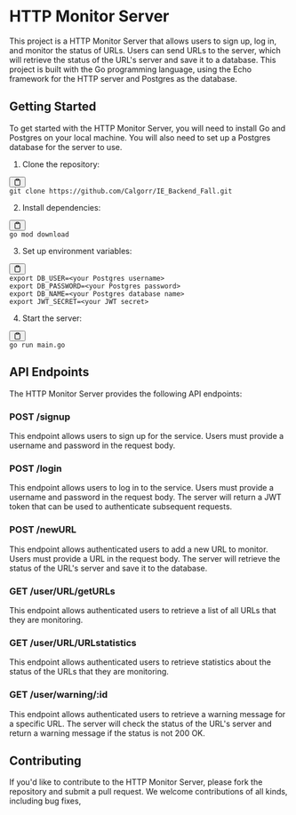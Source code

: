 <h1>HTTP Monitor Server</h1><p>This project is a HTTP Monitor Server that allows users to sign up, log in, and monitor the status of URLs. Users can send URLs to the server, which will retrieve the status of the URL's server and save it to a database. This project is built with the Go programming language, using the Echo framework for the HTTP server and Postgres as the database.</p><h2>Getting Started</h2><p>To get started with the HTTP Monitor Server, you will need to install Go and Postgres on your local machine. You will also need to set up a Postgres database for the server to use.</p><ol><li>Clone the repository:</li></ol><pre><div class="bg-black rounded-md mb-4"><div class="flex items-center relative text-gray-200 bg-gray-800 px-4 py-2 text-xs font-sans justify-between rounded-t-md"><span></span><button class="flex ml-auto gap-2"><svg stroke="currentColor" fill="none" stroke-width="2" viewBox="0 0 24 24" stroke-linecap="round" stroke-linejoin="round" class="h-4 w-4" height="1em" width="1em" xmlns="http://www.w3.org/2000/svg"><path d="M16 4h2a2 2 0 0 1 2 2v14a2 2 0 0 1-2 2H6a2 2 0 0 1-2-2V6a2 2 0 0 1 2-2h2"></path><rect x="8" y="2" width="8" height="4" rx="1" ry="1"></rect></svg></button></div><div class="p-4 overflow-y-auto"><code class="!whitespace-pre hljs language-bash">git <span class="hljs-built_in">clone</span> https://github.com/Calgorr/IE_Backend_Fall.git
</code></div></div></pre><ol start="2"><li>Install dependencies:</li></ol><pre><div class="bg-black rounded-md mb-4"><div class="flex items-center relative text-gray-200 bg-gray-800 px-4 py-2 text-xs font-sans justify-between rounded-t-md"><span></span><button class="flex ml-auto gap-2"><svg stroke="currentColor" fill="none" stroke-width="2" viewBox="0 0 24 24" stroke-linecap="round" stroke-linejoin="round" class="h-4 w-4" height="1em" width="1em" xmlns="http://www.w3.org/2000/svg"><path d="M16 4h2a2 2 0 0 1 2 2v14a2 2 0 0 1-2 2H6a2 2 0 0 1-2-2V6a2 2 0 0 1 2-2h2"></path><rect x="8" y="2" width="8" height="4" rx="1" ry="1"></rect></svg></button></div><div class="p-4 overflow-y-auto"><code class="!whitespace-pre hljs language-go"><span class="hljs-keyword">go</span> mod download
</code></div></div></pre><ol start="3"><li>Set up environment variables:</li></ol><pre><div class="bg-black rounded-md mb-4"><div class="flex items-center relative text-gray-200 bg-gray-800 px-4 py-2 text-xs font-sans justify-between rounded-t-md"><span></span><button class="flex ml-auto gap-2"><svg stroke="currentColor" fill="none" stroke-width="2" viewBox="0 0 24 24" stroke-linecap="round" stroke-linejoin="round" class="h-4 w-4" height="1em" width="1em" xmlns="http://www.w3.org/2000/svg"><path d="M16 4h2a2 2 0 0 1 2 2v14a2 2 0 0 1-2 2H6a2 2 0 0 1-2-2V6a2 2 0 0 1 2-2h2"></path><rect x="8" y="2" width="8" height="4" rx="1" ry="1"></rect></svg</button></div><div class="p-4 overflow-y-auto"><code class="!whitespace-pre hljs language-bash"><span class="hljs-built_in">export</span> DB_USER=&lt;your Postgres username&gt;
<span class="hljs-built_in">export</span> DB_PASSWORD=&lt;your Postgres password&gt;
<span class="hljs-built_in">export</span> DB_NAME=&lt;your Postgres database name&gt;
<span class="hljs-built_in">export</span> JWT_SECRET=&lt;your JWT secret&gt;
</code></div></div></pre><ol start="4"><li>Start the server:</li></ol><pre><div class="bg-black rounded-md mb-4"><div class="flex items-center relative text-gray-200 bg-gray-800 px-4 py-2 text-xs font-sans justify-between rounded-t-md"><span></span><button class="flex ml-auto gap-2"><svg stroke="currentColor" fill="none" stroke-width="2" viewBox="0 0 24 24" stroke-linecap="round" stroke-linejoin="round" class="h-4 w-4" height="1em" width="1em" xmlns="http://www.w3.org/2000/svg"><path d="M16 4h2a2 2 0 0 1 2 2v14a2 2 0 0 1-2 2H6a2 2 0 0 1-2-2V6a2 2 0 0 1 2-2h2"></path><rect x="8" y="2" width="8" height="4" rx="1" ry="1"></rect></svg></button></div><div class="p-4 overflow-y-auto"><code class="!whitespace-pre hljs language-go"><span class="hljs-keyword">go</span> run main.<span class="hljs-keyword">go</span>
</code></div></div></pre><h2>API Endpoints</h2><p>The HTTP Monitor Server provides the following API endpoints:</p><h3>POST /signup</h3><p>This endpoint allows users to sign up for the service. Users must provide a username and password in the request body.</p><h3>POST /login</h3><p>This endpoint allows users to log in to the service. Users must provide a username and password in the request body. The server will return a JWT token that can be used to authenticate subsequent requests.</p><h3>POST /newURL</h3><p>This endpoint allows authenticated users to add a new URL to monitor. Users must provide a URL in the request body. The server will retrieve the status of the URL's server and save it to the database.</p><h3>GET /user/URL/getURLs</h3><p>This endpoint allows authenticated users to retrieve a list of all URLs that they are monitoring.</p><h3>GET /user/URL/URLstatistics</h3><p>This endpoint allows authenticated users to retrieve statistics about the status of the URLs that they are monitoring.</p><h3>GET /user/warning/:id</h3><p>This endpoint allows authenticated users to retrieve a warning message for a specific URL. The server will check the status of the URL's server and return a warning message if the status is not 200 OK.</p><h2>Contributing</h2><p>If you'd like to contribute to the HTTP Monitor Server, please fork the repository and submit a pull request. We welcome contributions of all kinds, including bug fixes,</p></div>
